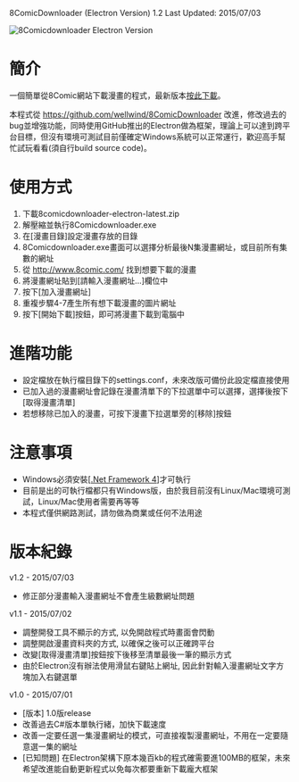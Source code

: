 8ComicDownloader (Electron Version) 1.2 Last Updated: 2015/07/03

![8Comicdownloader Electron Version](http://wellwind.github.io/8comicdownloader-electron/screenshots/app-screenshot.png)

簡介
================
一個簡單從8Comic網站下載漫畫的程式，最新版本[按此下載](http://wellwind.github.io/8comicdownloader-electron/8comicdownloader-electron-latest.zip)。

本程式從 https://github.com/wellwind/8ComicDownloader 改進，修改過去的bug並增強功能，同時使用GitHub推出的Electron做為框架，理論上可以達到跨平台目標，但沒有環境可測試目前僅確定Windows系統可以正常運行，歡迎高手幫忙試玩看看(須自行build source code)。

使用方式
================
1. 下載8comicdownloader-electron-latest.zip
2. 解壓縮並執行8Comicdownloader.exe
3. 在[漫畫目錄]設定漫畫存放的目錄
4. 8Comicdownloader.exe畫面可以選擇分析最後N集漫畫網址，或目前所有集數的網址
5. 從 http://www.8comic.com/ 找到想要下載的漫畫
6. 將漫畫網址貼到[請輸入漫畫網址...]欄位中
7. 按下[加入漫畫網址]
8. 重複步驟4-7產生所有想下載漫畫的圖片網址
9. 按下[開始下載]按鈕，即可將漫畫下載到電腦中

進階功能
================
- 設定檔放在執行檔目錄下的settings.conf，未來改版可備份此設定檔直接使用
- 已加入過的漫畫網址會記錄在漫畫清單下的下拉選單中可以選擇，選擇後按下[取得漫畫清單]
- 若想移除已加入的漫畫，可按下漫畫下拉選單旁的[移除]按鈕

注意事項
================
- Windows必須安裝[[.Net Framework 4](http://www.microsoft.com/zh-tw/download/details.aspx?id=17718)]才可執行
- 目前是出的可執行檔都只有Windows版，由於我目前沒有Linux/Mac環境可測試，Linux/Mac使用者需要再等等
- 本程式僅供網路測試，請勿做為商業或任何不法用途

版本紀錄
================
v1.2 - 2015/07/03
- 修正部分漫畫輸入漫畫網址不會產生級數網址問題

v1.1 - 2015/07/02
- 調整開發工具不顯示的方式, 以免開啟程式時畫面會閃動
- 調整開啟漫畫資料夾的方式, 以確保之後可以正確跨平台
- 改變[取得漫畫清單]按鈕按下後移至清單最後一筆的顯示方式
- 由於Electron沒有辦法使用滑鼠右鍵貼上網址, 因此針對輸入漫畫網址文字方塊加入右鍵選單

v1.0 - 2015/07/01
- [版本] 1.0版release
- 改善過去C#版本單執行緒，加快下載速度
- 改善一定要任選一集漫畫網址的模式，可直接複製漫畫網址，不用在一定要隨意選一集的網址
- [已知問題] 在Electron架構下原本幾百kb的程式確需要進100MB的框架，未來希望改進能自動更新程式以免每次都要重新下載龐大框架

